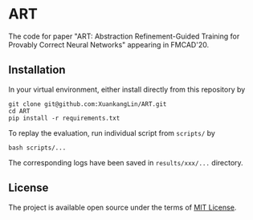 # ART

The code for paper "ART: Abstraction Refinement-Guided Training for Provably Correct Neural Networks" appearing in FMCAD'20.


## Installation

In your virtual environment, either install directly from this repository by
```
git clone git@github.com:XuankangLin/ART.git
cd ART
pip install -r requirements.txt
```

To replay the evaluation, run individual script from `scripts/` by
```
bash scripts/...
```
The corresponding logs have been saved in `results/xxx/...` directory.


## License

The project is available open source under the terms of [MIT
License](https://opensource.org/licenses/MIT).
